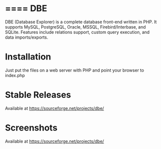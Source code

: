 ====
DBE
====

DBE (Database Explorer) is a complete database front-end written in PHP. It supports MySQL, PostgreSQL, Oracle, MSSQL, Firebird/Interbase, and SQLite. Features include relations support, custom query execution, and data imports/exports.

Installation
=============
Just put the files on a web server with PHP and point your browser to index.php

Stable Releases
=============
Available at https://sourceforge.net/projects/dbe/

Screenshots
=============
Available at https://sourceforge.net/projects/dbe/
